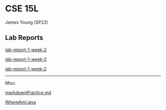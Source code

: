 # CSE 15L

James Young (SP22)

## Lab Reports
[lab-report-1-week-2](https://jl-young.github.io/cse15l-lab-reports/lab-report-1-week-2.md)

[lab-report-1-week-2](https://jl-young.github.io/cse15l-lab-reports/lab-report-2-week-4.md)

[lab-report-1-week-2](https://jl-young.github.io/cse15l-lab-reports/lab-report-3-week-6.md)

---

Misc:

[markdownPractice.md](https://jl-young.github.io/cse15l-lab-reports/markdownPractice.md)

[WhereAmI.java](https://jl-young.github.io/cse15l-lab-reports/WhereAmI.java)